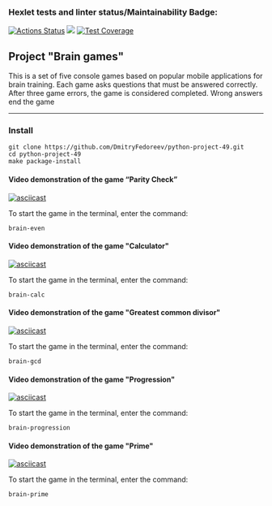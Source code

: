 ### Hexlet tests and linter status/Maintainability Badge:
[![Actions Status](https://github.com/DmitryFedoreev/python-project-49/actions/workflows/hexlet-check.yml/badge.svg)](https://github.com/DmitryFedoreev/python-project-49/actions)
<a href="https://codeclimate.com/github/DmitryFedoreev/python-project-49/maintainability"><img src="https://api.codeclimate.com/v1/badges/6c77d38fd5d0fc1909a1/maintainability" /></a>
[![Test Coverage](https://api.codeclimate.com/v1/badges/6c77d38fd5d0fc1909a1/test_coverage)](https://codeclimate.com/github/DmitryFedoreev/python-project-49/test_coverage)


## Project "Brain games"
This is a set of five console games based on popular mobile applications for brain training. Each game asks questions that must be answered correctly. After three game errors, the game is considered completed. Wrong answers end the game
<hr>


### Install
```
git clone https://github.com/DmitryFedoreev/python-project-49.git
cd python-project-49
make package-install
```



#### Video demonstration of the game “Parity Check”
[![asciicast](https://asciinema.org/a/cLf3y7g8xYzLJeam8KAISlEBk.svg)](https://asciinema.org/a/cLf3y7g8xYzLJeam8KAISlEBk)

To start the game in the terminal, enter the command:
```
brain-even
```




#### Video demonstration of the game "Calculator"
[![asciicast](https://asciinema.org/a/FR4oaejyPNn3wNdvIo5K5oEPi.svg)](https://asciinema.org/a/FR4oaejyPNn3wNdvIo5K5oEPi)

To start the game in the terminal, enter the command:
```
brain-calc
```


#### Video demonstration of the game "Greatest common divisor"
[![asciicast](https://asciinema.org/a/qddrQkGwSGU4vSVVEfIQSwg0C.svg)](https://asciinema.org/a/qddrQkGwSGU4vSVVEfIQSwg0C)

To start the game in the terminal, enter the command:
```
brain-gcd
```


#### Video demonstration of the game "Progression"
[![asciicast](https://asciinema.org/a/sq3TiQkaGBVpTT8Cazq68vYdE.svg)](https://asciinema.org/a/sq3TiQkaGBVpTT8Cazq68vYdE)

To start the game in the terminal, enter the command:
```
brain-progression
```


#### Video demonstration of the game "Prime"
[![asciicast](https://asciinema.org/a/kbjX8ZzLSs08NkbYhDGjuyUDR.svg)](https://asciinema.org/a/kbjX8ZzLSs08NkbYhDGjuyUDR)

To start the game in the terminal, enter the command:
```
brain-prime
```
